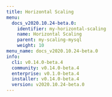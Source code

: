 ```yaml
---
title: Horizontal Scaling
menu:
  docs_v2020.10.24-beta.0:
    identifier: my-horizontal-scaling
    name: Horizontal Scaling
    parent: my-scaling-mysql
    weight: 10
menu_name: docs_v2020.10.24-beta.0
info:
  cli: v0.14.0-beta.4
  community: v0.14.0-beta.4
  enterprise: v0.1.0-beta.4
  installer: v0.14.0-beta.4
  version: v2020.10.24-beta.0
---
```


